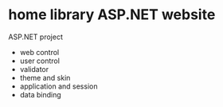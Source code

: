 # home library ASP.NET website
ASP.NET project

* web control
* user control
* validator
* theme and skin
* application and session
* data binding

